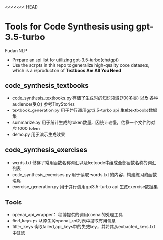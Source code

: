 <<<<<<< HEAD
# Tools for Code Synthesis using gpt-3.5-turbo
Fudan NLP

* Prepare an api list for utilizing gpt-3.5-turbo(chatgpt)
* Use the scripts in this repo to generalize high-quality code datasets, which is a reproduction of **Textboos Are All You Need**

## code_synthesis_textbooks
* code_synthesis_textbooks.py 存储了生成时的知识领域(700多类) 以及 各种audience(受众) 参考TinyStories
* textbook_generation.py 用于并行调用gpt3.5-turbo api 生成textbooks数据集 
* summarize.py 用于统计生成的token数量，因统计较慢，估算一个文件约对应 1000 token
* demo.py 用于演示生成效果

## code_synthesis_exercises
* words.txt 储存了常用函数名称词汇以及leetcode中组成全部函数名称的词汇列表
* code_synthesis_exercises.py 用于读取 words.txt 的内容，构建练习的函数名称
* exercise_generation.py 用于并行调用gpt3.5-turbo api 生成exercise数据集 

## Tools
* openai_api_wrapper： 程博提供的调用openai的处理工具
* find_keys.py 从原生的openai_api列表中提取有用信息
* filter_keys 读取failed_api_keys中的失效key，并将其从extracted_keys.txt中过滤
